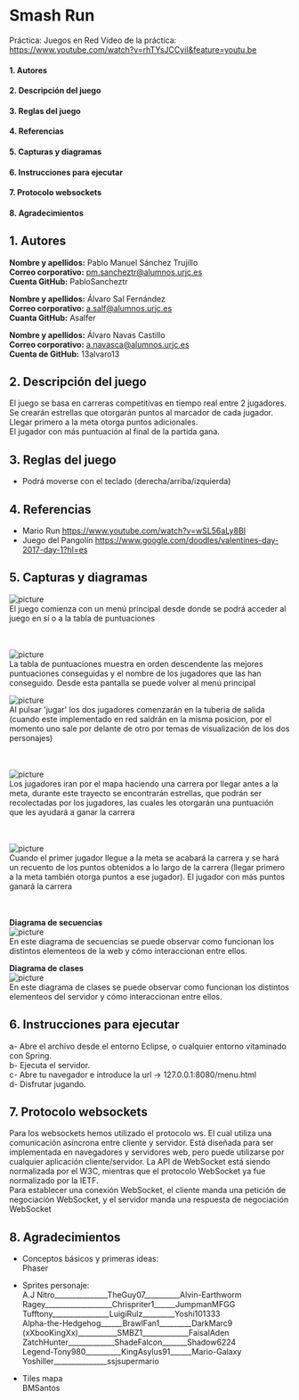 # Smash Run
Práctica: Juegos en Red
Vídeo de la práctica: https://www.youtube.com/watch?v=rhTYsJCCyiI&feature=youtu.be

  #### 1. Autores
  #### 2. Descripción del juego
  #### 3. Reglas del juego
  #### 4. Referencias
  #### 5. Capturas y diagramas
  #### 6. Instrucciones para ejecutar
  #### 7. Protocolo websockets
  #### 8. Agradecimientos

## 1. Autores
**Nombre y apellidos:** Pablo Manuel Sánchez Trujillo<br>
**Correo corporativo:** pm.sancheztr@alumnos.urjc.es<br>
**Cuenta GitHub:** PabloSancheztr<br>

**Nombre y apellidos:** Álvaro Sal Fernández <br>
**Correo corporativo:** a.salf@alumnos.urjc.es<br>
**Cuanta GitHub:** Asalfer<br>

**Nombre y apellidos:** Álvaro Navas Castillo<br>
**Correo corporativo:** a.navasca@alumnos.urjc.es<br>
**Cuenta de GitHub:** 13alvaro13<br>

## 2. Descripción del juego

El juego se basa en carreras competitivas en tiempo real entre 2 jugadores.<br>
Se crearán estrellas que otorgarán puntos al marcador de cada jugador.<br>
Llegar primero a la meta otorga puntos adicionales.<br>
El jugador con más puntuación al final de la partida gana.<br>


## 3. Reglas del juego

- Podrá moverse con el teclado (derecha/arriba/izquierda)


## 4. Referencias
- Mario Run  https://www.youtube.com/watch?v=wSL56aLy8BI
- Juego del Pangolín https://www.google.com/doodles/valentines-day-2017-day-1?hl=es

## 5. Capturas y diagramas
![picture](https://github.com/PabloSancheztr/Smash-Run/blob/master/captura4.png)<br>
El juego comienza con un menú principal desde donde se podrá acceder al juego en sí o a la tabla de puntuaciones<br><br><br>

![picture](https://github.com/PabloSancheztr/Smash-Run/blob/master/captura5.png)<br>
La tabla de puntuaciones muestra en orden descendente las mejores puntuaciones conseguidas y el nombre de los jugadores que las han
conseguido. Desde esta pantalla se puede volver al menú principal

![picture](https://github.com/PabloSancheztr/Smash-Run/blob/master/captura1.png) <br>
Al pulsar 'jugar' los dos jugadores comenzarán en la tuberia de salida (cuando este implementado en red saldrán en la misma posicion, por el momento uno sale por delante de otro por temas de visualización de los dos personajes) <br><br><br>

![picture](https://github.com/PabloSancheztr/Smash-Run/blob/master/captura2.png)<br>
Los jugadores iran por el mapa haciendo una carrera por llegar antes a la meta, durante este trayecto se encontrarán estrellas, que
podrán ser recolectadas por los jugadores, las cuales les otorgarán una puntuación que les ayudará a ganar la carrera <br><br><br>

![picture](https://github.com/PabloSancheztr/Smash-Run/blob/master/captura3.png)<br>
Cuando el primer jugador llegue a la meta se acabará la carrera y se hará un recuento de los puntos obtenidos a lo largo de la carrera (llegar primero a la meta también otorga puntos a ese jugador). El jugador con más puntos ganará la carrera<br><br><br>

**Diagrama de secuencias**<br>
![picture](https://github.com/PabloSancheztr/Smash-Run/blob/master/Sin%20t%C3%ADtulo.png)<br>
En este diagrama de secuencias se puede observar como funcionan los distintos elementeos de la web y cómo interaccionan entre ellos.

**Diagrama de clases**<br>
![picture](https://github.com/PabloSancheztr/Smash-Run/blob/master/Diagrama%20%20clases%20Smash-Run.png)<br>
En este diagrama de clases se puede observar como funcionan los distintos elementeos del servidor y cómo interaccionan entre ellos.


## 6. Instrucciones para ejecutar
a- Abre el archivo desde el entorno Eclipse, o cualquier entorno vitaminado con Spring.<br>
b- Ejecuta el servidor.<br>
c- Abre tu navegador e introduce la url -> 127.0.0.1:8080/menu.html <br>
d- Disfrutar jugando.<br>

## 7. Protocolo websockets
Para los websockets hemos utilizado el protocolo ws. El cual utiliza una comunicación asíncrona entre cliente y servidor. Está diseñada para ser implementada en navegadores y servidores web, pero puede utilizarse por cualquier aplicación cliente/servidor. La API de WebSocket está siendo normalizada por el W3C, mientras que el protocolo WebSocket ya fue normalizado por la IETF.<br>
Para establecer una conexión WebSocket, el cliente manda una petición de negociación WebSocket, y el servidor manda una respuesta de negociación WebSocket

## 8. Agradecimientos
- Conceptos básicos y primeras ideas:<br>
    Phaser
    
- Sprites personaje:<br>
    A.J Nitro_______________TheGuy07__________Alvin-Earthworm<br>
    Ragey___________________Chrispriter1______JumpmanMFGG<br>
    Tufftony________________LuigiRulz_________Yoshi101333<br>
    Alpha-the-Hedgehog______BrawlFan1_________DarkMarc9<br>
    (xXbooKingXx)___________SMBZ1_____________FaisalAden<br>
    ZatchHunter_____________ShadeFalcon_______Shadow6224<br>
    Legend-Tony980__________KingAsylus91______Mario-Galaxy<br>
    Yoshiller_______________ssjsupermario<br>
    
 - Tiles mapa<br>
    BMSantos
